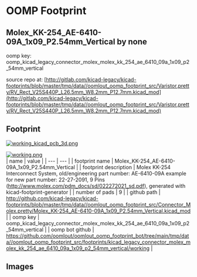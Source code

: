 # OOMP Footprint  
## Molex_KK-254_AE-6410-09A_1x09_P2.54mm_Vertical  by none  
  
oomp key: oomp_kicad_legacy_connector_molex_molex_kk_254_ae_6410_09a_1x09_p2_54mm_vertical  
  
source repo at: [http://gitlab.com/kicad-legacy/kicad-footprints/blob/master/tmp/data//oomlout_oomp_footprint_src/Varistor.pretty/RV_Rect_V25S440P_L26.5mm_W8.2mm_P12.7mm.kicad_mod](http://gitlab.com/kicad-legacy/kicad-footprints/blob/master/tmp/data//oomlout_oomp_footprint_src/Varistor.pretty/RV_Rect_V25S440P_L26.5mm_W8.2mm_P12.7mm.kicad_mod)  
## Footprint  
  
[![working_kicad_pcb_3d.png](working_kicad_pcb_3d_600.png)](working_kicad_pcb_3d.png)  
  
[![working.png](working_600.png)](working.png)  
| name | value | 
| --- | --- | 
| footprint name | Molex_KK-254_AE-6410-09A_1x09_P2.54mm_Vertical | 
| footprint description | Molex KK-254 Interconnect System, old/engineering part number: AE-6410-09A example for new part number: 22-27-2091, 9 Pins (http://www.molex.com/pdm_docs/sd/022272021_sd.pdf), generated with kicad-footprint-generator | 
| number of pads | 9 | 
| github path | http://github.com/kicad-legacy/kicad-footprints/blob/master/tmp/data//oomlout_oomp_footprint_src/Connector_Molex.pretty/Molex_KK-254_AE-6410-09A_1x09_P2.54mm_Vertical.kicad_mod | 
| oomp key | oomp_kicad_legacy_connector_molex_molex_kk_254_ae_6410_09a_1x09_p2_54mm_vertical | 
| oomp bot github | https://github.com/oomlout/oomlout_oomp_footprint_bot/tree/main/tmp/data//oomlout_oomp_footprint_src/footprints/kicad_legacy_connector_molex_molex_kk_254_ae_6410_09a_1x09_p2_54mm_vertical/working | 
## Images  
